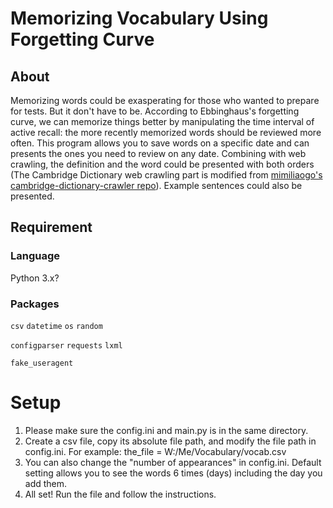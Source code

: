 # Memorizing Vocabulary Using Forgetting Curve

## About

Memorizing words could be exasperating for those who wanted to prepare for tests. But it don't have to be. According to Ebbinghaus's
forgetting curve, we can memorize things better by manipulating the time interval of active recall: the more recently memorized words
should be reviewed more often. This program allows you to save words on a specific date and can presents the ones you need to review
on any date. Combining with web crawling, the definition and the word could be presented with both orders (The Cambridge Dictionary
web crawling part is modified from [mimiliaogo's cambridge-dictionary-crawler repo](https://github.com/mimiliaogo/cambridge-dictionary-crawler.git)). Example sentences 
could also be presented.

## Requirement

### Language

Python 3.x?

### Packages

`csv`
`datetime`
`os`
`random`

`configparser`
`requests`
`lxml`

`fake_useragent`

# Setup

1. Please make sure the config.ini and main.py is in the same directory.
2. Create a csv file, copy its absolute file path, and modify the file path in config.ini. For example: the_file = W:/Me/Vocabulary/vocab.csv
3. You can also change the "number of appearances" in config.ini. Default setting allows you to see the words 6 times (days) including the day you add them.
4. All set! Run the file and follow the instructions.
